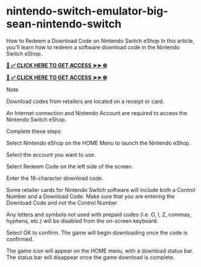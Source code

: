 # nintendo-switch-emulator-big-sean-nintendo-switch
How to Redeem a Download Code on Nintendo Switch eShop
In this article, you'll learn how to redeem a software download code in the Nintendo Switch eShop.

**[📌 ✅ CLICK HERE TO GET ACCESS ➤➤ 🌐](https://newmegadeals.xyz/Nintendo-gift-card/)**




**[📌 ✅ CLICK HERE TO GET ACCESS ➤➤ 🌐](https://newmegadeals.xyz/Nintendo-gift-card/)**


Note

Download codes from retailers are located on a receipt or card.

An Internet connection and Nintendo Account are required to access the Nintendo Switch eShop.

Complete these steps

Select Nintendo eShop on the HOME Menu to launch the Nintendo eShop.

Select the account you want to use.

Select Redeem Code on the left side of the screen.

Enter the 16-character download code.

Some retailer cards for Nintendo Switch software will include both a Control Number and a Download Code. Make sure that you are entering the Download Code and not the Control Number

Any letters and symbols not used with prepaid codes (i.e. O, I, Z, commas, hyphens, etc.) will be disabled from the on-screen keyboard.

Select OK to confirm. The game will begin downloading once the code is confirmed.

The game icon will appear on the HOME menu, with a download status bar. The status bar will disappear once the game download is complete.
